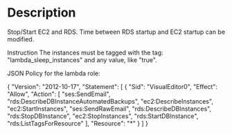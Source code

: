 # Description
Stop/Start EC2 and RDS. Time between RDS startup and EC2 startup can be modified.

Instruction
The instances must be tagged with the tag: "lambda_sleep_instances" and any value, like "true".

JSON Policy for the lambda role:

{
    "Version": "2012-10-17",
    "Statement": [
        {
            "Sid": "VisualEditor0",
            "Effect": "Allow",
            "Action": [
                "ses:SendEmail",
                "rds:DescribeDBInstanceAutomatedBackups",
                "ec2:DescribeInstances",
                "ec2:StartInstances",
                "ses:SendRawEmail",
                "rds:DescribeDBInstances",
                "rds:StopDBInstance",
                "ec2:StopInstances",
                "rds:StartDBInstance",
                "rds:ListTagsForResource"
            ],
            "Resource": "*"
        }
    ]
}
